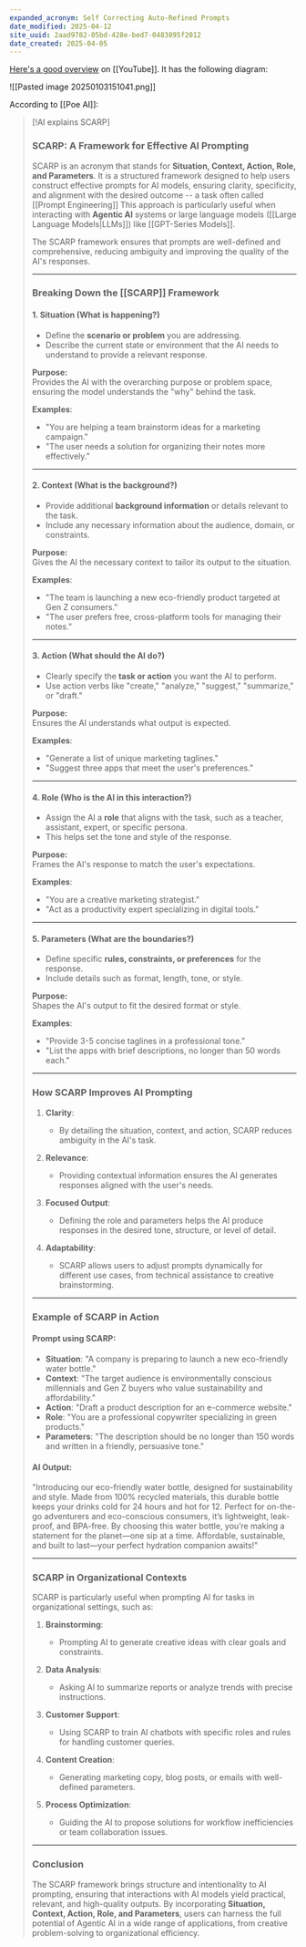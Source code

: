 ```yaml
---
expanded_acronym: Self Correcting Auto-Refined Prompts
date_modified: 2025-04-12
site_uuid: 2aad9782-05bd-428e-bed7-0483895f2012
date_created: 2025-04-05
---
```


[Here's a good overview](https://youtu.be/l_oyHrgRm20?si=3CnkLgSEvcQ-_YkZ) on [[YouTube]]. It has the following diagram:

![[Pasted image 20250103151041.png]]

According to [[Poe AI]]:

> [!AI explains SCARP]
> ### **SCARP: A Framework for Effective AI Prompting**
> 
> SCARP is an acronym that stands for **Situation, Context, Action, Role, and Parameters**. It is a structured framework designed to help users construct effective prompts for AI models, ensuring clarity, specificity, and alignment with the desired outcome -- a task often called [[Prompt Engineering]] This approach is particularly useful when interacting with **Agentic AI** systems or large language models ([[Large Language Models|LLMs]]) like [[GPT-Series Models]].
> 
> The SCARP framework ensures that prompts are well-defined and comprehensive, reducing ambiguity and improving the quality of the AI's responses.
> 
> ---
> 
> ### **Breaking Down the [[SCARP]] Framework**
> 
> #### **1. Situation (What is happening?)**
> 
> - Define the **scenario or problem** you are addressing.
> - Describe the current state or environment that the AI needs to understand to provide a relevant response.
> 
> **Purpose:**  
> Provides the AI with the overarching purpose or problem space, ensuring the model understands the "why" behind the task.
> 
> **Examples**:
> 
> - "You are helping a team brainstorm ideas for a marketing campaign."
> - "The user needs a solution for organizing their notes more effectively."
> 
> ---
> 
> #### **2. Context (What is the background?)**
> 
> - Provide additional **background information** or details relevant to the task.
> - Include any necessary information about the audience, domain, or constraints.
> 
> **Purpose:**  
> Gives the AI the necessary context to tailor its output to the situation.
> 
> **Examples**:
> 
> - "The team is launching a new eco-friendly product targeted at Gen Z consumers."
> - "The user prefers free, cross-platform tools for managing their notes."
> 
> ---
> 
> #### **3. Action (What should the AI do?)**
> 
> - Clearly specify the **task or action** you want the AI to perform.
> - Use action verbs like "create," "analyze," "suggest," "summarize," or "draft."
> 
> **Purpose:**  
> Ensures the AI understands what output is expected.
> 
> **Examples**:
> 
> - "Generate a list of unique marketing taglines."
> - "Suggest three apps that meet the user's preferences."
> 
> ---
> 
> #### **4. Role (Who is the AI in this interaction?)**
> 
> - Assign the AI a **role** that aligns with the task, such as a teacher, assistant, expert, or specific persona.
> - This helps set the tone and style of the response.
> 
> **Purpose:**  
> Frames the AI's response to match the user's expectations.
> 
> **Examples**:
> 
> - "You are a creative marketing strategist."
> - "Act as a productivity expert specializing in digital tools."
> 
> ---
> 
> #### **5. Parameters (What are the boundaries?)**
> 
> - Define specific **rules, constraints, or preferences** for the response.
> - Include details such as format, length, tone, or style.
> 
> **Purpose:**  
> Shapes the AI's output to fit the desired format or style.
> 
> **Examples**:
> 
> - "Provide 3-5 concise taglines in a professional tone."
> - "List the apps with brief descriptions, no longer than 50 words each."
> 
> ---
> 
> ### **How SCARP Improves AI Prompting**
> 
> 1. **Clarity**:
>     
>     - By detailing the situation, context, and action, SCARP reduces ambiguity in the AI's task.
> 2. **Relevance**:
>     
>     - Providing contextual information ensures the AI generates responses aligned with the user's needs.
> 3. **Focused Output**:
>     
>     - Defining the role and parameters helps the AI produce responses in the desired tone, structure, or level of detail.
> 4. **Adaptability**:
>     
>     - SCARP allows users to adjust prompts dynamically for different use cases, from technical assistance to creative brainstorming.
> 
> ---
> 
> ### **Example of SCARP in Action**
> 
> #### **Prompt using SCARP**:
> 
> - **Situation**: "A company is preparing to launch a new eco-friendly water bottle."
> - **Context**: "The target audience is environmentally conscious millennials and Gen Z buyers who value sustainability and affordability."
> - **Action**: "Draft a product description for an e-commerce website."
> - **Role**: "You are a professional copywriter specializing in green products."
> - **Parameters**: "The description should be no longer than 150 words and written in a friendly, persuasive tone."
> 
> #### **AI Output**:
> 
> "Introducing our eco-friendly water bottle, designed for sustainability and style. Made from 100% recycled materials, this durable bottle keeps your drinks cold for 24 hours and hot for 12. Perfect for on-the-go adventurers and eco-conscious consumers, it’s lightweight, leak-proof, and BPA-free. By choosing this water bottle, you’re making a statement for the planet—one sip at a time. Affordable, sustainable, and built to last—your perfect hydration companion awaits!"
> 
> ---
> 
> ### **SCARP in Organizational Contexts**
> 
> SCARP is particularly useful when prompting AI for tasks in organizational settings, such as:
> 
> 1. **Brainstorming**:
>     
>     - Prompting AI to generate creative ideas with clear goals and constraints.
> 2. **Data Analysis**:
>     
>     - Asking AI to summarize reports or analyze trends with precise instructions.
> 3. **Customer Support**:
>     
>     - Using SCARP to train AI chatbots with specific roles and rules for handling customer queries.
> 4. **Content Creation**:
>     
>     - Generating marketing copy, blog posts, or emails with well-defined parameters.
> 5. **Process Optimization**:
>     
>     - Guiding the AI to propose solutions for workflow inefficiencies or team collaboration issues.
> 
> ---
> 
> ### **Conclusion**
> 
> The SCARP framework brings structure and intentionality to AI prompting, ensuring that interactions with AI models yield practical, relevant, and high-quality outputs. By incorporating **Situation, Context, Action, Role, and Parameters**, users can harness the full potential of Agentic AI in a wide range of applications, from creative problem-solving to organizational efficiency.